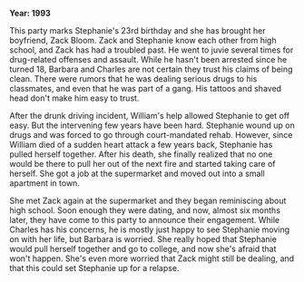 **Year: 1993**

This party marks Stephanie's 23rd birthday and she has brought her boyfriend, Zack Bloom. Zack and Stephanie know each other from high school, and Zack has had a troubled past. He went to juvie several times for drug-related offenses and assault. While he hasn't been arrested since he turned 18, Barbara and Charles are not certain they trust his claims of being clean. There were rumors that he was dealing serious drugs to his classmates, and even that he was part of a gang. His tattoos and shaved head don't make him easy to trust.

After the drunk driving incident, William's help allowed Stephanie to get off easy. But the intervening few years have been hard. Stephanie wound up on drugs and was forced to go through court-mandated rehab. However, since William died of a sudden heart attack a few years back, Stephanie has pulled herself together. After his death, she finally realized that no one would be there to pull her out of the next fire and started taking care of herself. She got a job at the supermarket and moved out into a small apartment in town.

She met Zack again at the supermarket and they began reminiscing about high school. Soon enough they were dating, and now, almost six months later, they have come to this party to announce their engagement. While Charles has his concerns, he is mostly just happy to see Stephanie moving on with her life, but Barbara is worried. She really hoped that Stephanie would pull herself together and go to college, and now she's afraid that won't happen. She's even more worried that Zack might still be dealing, and that this could set Stephanie up for a relapse.

